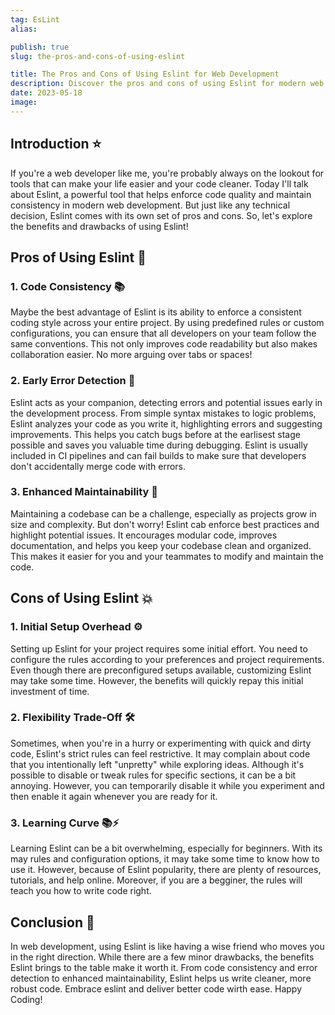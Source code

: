 ```yaml
---
tag: EsLint
alias:

publish: true
slug: the-pros-and-cons-of-using-eslint

title: The Pros and Cons of Using Eslint for Web Development
description: Discover the pros and cons of using Eslint for modern web development. Learn how Eslint enhances code consistency, detects errors early, and improves maintainability. Uncover the initial setup overhead and flexibility trade-off, and find out how Eslint can help you become a better developer.
date: 2023-05-18
image:
---
```


## Introduction ⭐

If you're a web developer like me, you're probably always on the lookout for tools that can make your life easier and your code cleaner. Today I'll talk about Eslint, a powerful tool that helps enforce code quality and maintain consistency in modern web development. But just like any technical decision, Eslint comes with its own set of pros and cons. So, let's explore the benefits and drawbacks of using Eslint!

## Pros of Using Eslint 🌟

### 1. Code Consistency 📚

Maybe the best advantage of Eslint is its ability to enforce a consistent coding style across your entire project. By using predefined rules or custom configurations, you can ensure that all developers on your team follow the same conventions. This not only improves code readability but also makes collaboration easier. No more arguing over tabs or spaces!

### 2. Early Error Detection 🚦

Eslint acts as your companion, detecting errors and potential issues early in the development process. From simple syntax mistakes to logic problems, Eslint analyzes your code as you write it, highlighting errors and suggesting improvements. This helps you catch bugs before at the earlisest stage possible and saves you valuable time during debugging. Eslint is usually included in CI pipelines and can fail builds to make sure that developers don't accidentally merge code with errors.

### 3. Enhanced Maintainability 🧹

Maintaining a codebase can be a challenge, especially as projects grow in size and complexity. But don't worry! Eslint cab enforce best practices and highlight potential issues. It encourages modular code, improves documentation, and helps you keep your codebase clean and organized. This makes it easier for you and your teammates to modify and maintain the code.

## Cons of Using Eslint 💥

### 1. Initial Setup Overhead ⚙️

Setting up Eslint for your project requires some initial effort. You need to configure the rules according to your preferences and project requirements. Even though there are preconfigured setups available, customizing Eslint may take some time. However, the benefits will quickly repay this initial investment of time.

### 2. Flexibility Trade-Off 🛠️

Sometimes, when you're in a hurry or experimenting with quick and dirty code, Eslint's strict rules can feel restrictive. It may complain about code that you intentionally left "unpretty" while exploring ideas. Although it's possible to disable or tweak rules for specific sections, it can be a bit annoying. However, you can temporarily disable it while you experiment and then enable it again whenever you are ready for it.

### 3. Learning Curve 📚⚡

Learning Eslint can be a bit overwhelming, especially for beginners. With its may rules and configuration options, it may take some time to know how to use it. However, because of Eslint popularity, there are plenty of resources, tutorials, and help online. Moreover, if you are a begginer, the rules will teach you how to write code right.

## Conclusion 🌈

In web development, using Eslint is like having a wise friend who moves you in the right direction. While there are a few minor drawbacks, the benefits Eslint brings to the table make it worth it. From code consistency and error detection to enhanced maintainability, Eslint helps us write cleaner, more robust code. Embrace eslint and deliver better code wirth ease. Happy Coding! 